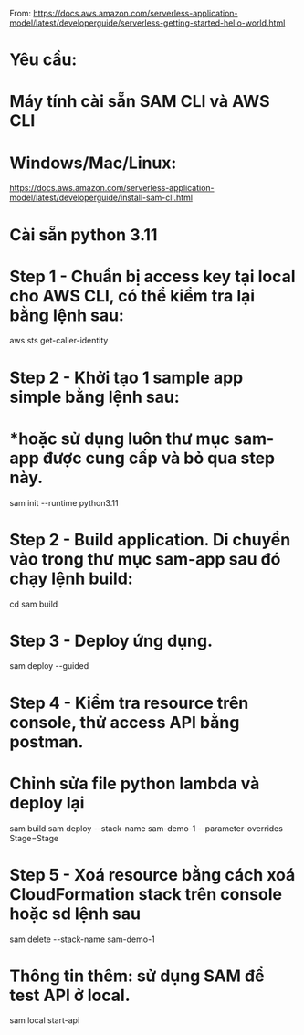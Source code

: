 From: https://docs.aws.amazon.com/serverless-application-model/latest/developerguide/serverless-getting-started-hello-world.html

# Yêu cầu: 
# Máy tính cài sẵn SAM CLI và AWS CLI
# Windows/Mac/Linux:
https://docs.aws.amazon.com/serverless-application-model/latest/developerguide/install-sam-cli.html
# Cài sẵn python 3.11

# Step 1 - Chuẩn bị access key tại local cho AWS CLI, có thể kiểm tra lại bằng lệnh sau:
aws sts get-caller-identity

# Step 2 - Khởi tạo 1 sample app simple bằng lệnh sau:
#  *hoặc sử dụng luôn thư mục sam-app được cung cấp và bỏ qua step này.
sam init --runtime python3.11

# Step 2 - Build application. Di chuyển vào trong thư mục sam-app sau đó chạy lệnh build:
cd <project folder>
sam build

# Step 3 - Deploy ứng dụng.
sam deploy --guided

# Step 4 - Kiểm tra resource trên console, thử access API bằng postman.

# Chỉnh sửa file python lambda và deploy lại
sam build
sam deploy --stack-name sam-demo-1 --parameter-overrides Stage=Stage

# Step 5 - Xoá resource bằng cách xoá CloudFormation stack trên console hoặc sd lệnh sau
sam delete --stack-name sam-demo-1

# Thông tin thêm: sử dụng SAM để test API ở local.
sam local start-api
